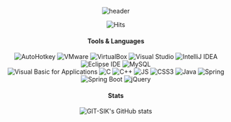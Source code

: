  <div align = center>
 
 ![header](https://capsule-render.vercel.app/api?type=Waving&color=auto&height=200&section=header&text=GIT-SIK's%20GITHUB&fontSize=40) 
 


![Hits](https://hits.seeyoufarm.com/api/count/incr/badge.svg?url=https%3A%2F%2Fgithub.com%2FGIT-SIK&count_bg=%230086FF&title_bg=%23555555&icon=&icon_color=%23E7E7E7&title=hits&edge_flat=false)

</div>
<div align = center>

#### Tools & Languages

    
![AutoHotkey](https://img.shields.io/badge/AutoHotkey-334455?style=flat-square&logo=AutoHotkey&logoColor=white)
![VMware](https://img.shields.io/badge/VMware-607078?style=flat-square&logo=VMware&logoColor=white)
![VirtualBox](https://img.shields.io/badge/VirtualBox-183A61?style=flat-square&logo=VirtualBox&logoColor=white)
![Visual Studio](https://img.shields.io/badge/Visual%20Studio-5C2D91?style=flat-square&logo=VisualStudio&logoColor=white)
![IntelliJ IDEA](https://img.shields.io/badge/IntelliJ%20IDEA-000000?style=flat-square&logo=IntelliJIDEA&logoColor=white)
![Eclipse IDE](https://img.shields.io/badge/Eclipse%20IDE-2C2255?style=flat-square&logo=EclipseIDE&logoColor=white)
![MySQL](https://img.shields.io/badge/MySQL-4479A1?style=flat-square&logo=MySQL&logoColor=white) <br>
![Visual Basic for Applications](https://img.shields.io/badge/Visual%20Basic%20for%20Applications-217346?style=flat-square&logo=Microsoft&logoColor=white)
![C](https://img.shields.io/badge/C-A8B9CC?style=flat-square&logo=C&logoColor=black)
![C++](https://img.shields.io/badge/C++-00599C?style=flat-square&logo=C%2B%2B&logoColor=black)
![JS](https://img.shields.io/badge/JavaScript-F7DF1E?style=flat-square&logo=JavaScript&logoColor=black)
![CSS3](https://img.shields.io/badge/CSS3-1572B6?style=flat-square&logo=CSS3&logoColor=white)
![Java](https://img.shields.io/badge/Java-007396?style=flat-square&logo=Java&logoColor=white)
![Spring](https://img.shields.io/badge/Spring-6DB33F?style=flat-square&logo=Spring&logoColor=white)
![Spring Boot](https://img.shields.io/badge/Spring%20Boot-6DB33F?style=flat-square&logo=SpringBoot&logoColor=white)
![jQuery](https://img.shields.io/badge/jQuery-0769AD?style=flat-square&logo=jQuery&logoColor=white)
<br>
</div>
<div align = center> 
 
 #### Stats
 
![GIT-SIK's GitHub stats](https://github-readme-stats.vercel.app/api?username=GIT-SIK&show_icons=true&theme=radical)
</div>
